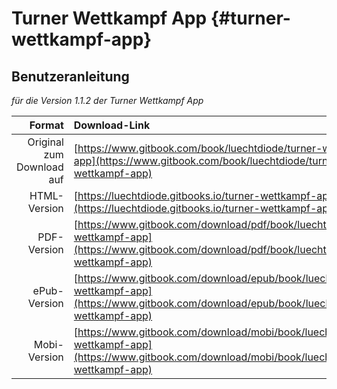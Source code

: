 # Turner Wettkampf App {#turner-wettkampf-app}

## Benutzeranleitung

*für die Version 1.1.2 der Turner Wettkampf App*

| Format  | Download-Link |
|--------:|:--------------|
| Original zum Download auf | [https://www.gitbook.com/book/luechtdiode/turner-wettkampf-app](https://www.gitbook.com/book/luechtdiode/turner-wettkampf-app) |
| HTML-Version              | [https://luechtdiode.gitbooks.io/turner-wettkampf-app/content/](https://luechtdiode.gitbooks.io/turner-wettkampf-app/content/) |
| PDF-Version               | [https://www.gitbook.com/download/pdf/book/luechtdiode/turner-wettkampf-app](https://www.gitbook.com/download/pdf/book/luechtdiode/turner-wettkampf-app) |
| ePub-Version              | [https://www.gitbook.com/download/epub/book/luechtdiode/turner-wettkampf-app](https://www.gitbook.com/download/epub/book/luechtdiode/turner-wettkampf-app) |
| Mobi-Version              | [https://www.gitbook.com/download/mobi/book/luechtdiode/turner-wettkampf-app](https://www.gitbook.com/download/mobi/book/luechtdiode/turner-wettkampf-app) |